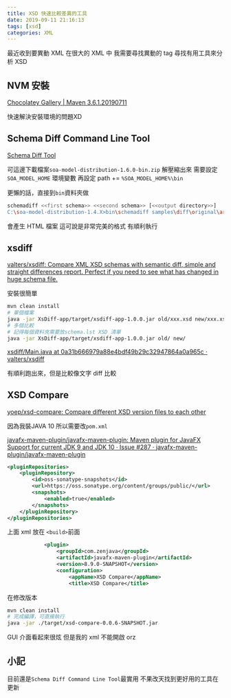 ```yaml
---
title: XSD 快速比較差異的工具
date: 2019-09-11 21:16:13
tags: [xsd]
categories: XML
---
```


最近收到要異動 XML
在很大的 XML 中
我需要尋找異動的 tag
尋找有用工具來分析 XSD

<!--more-->

## NVM 安裝

[Chocolatey Gallery | Maven 3.6.1.20190711](https://chocolatey.org/packages/maven)

快速解決安裝環境的問題XD

## Schema Diff Command Line Tool

[Schema Diff Tool](https://www.membrane-soa.org/soa-model-doc/1.4/cmd-tool/schemadiff-tool.htm)

可這邊下載檔案`soa-model-distribution-1.6.0-bin.zip`
解壓縮出來
需要設定 `SOA_MODEL_HOME` 環境變數
再設定 path += `%SOA_MODEL_HOME%\bin`

更懶的話，直接到`bin`資料夾做

```bash
schemadiff <<first schema>> <<second schema>> [<<output directory>>]
C:\soa-model-distribution-1.4.X>bin\schemadiff samples\diff\original\article.xsd samples\diff\modified\article.xsd schema-diff-output
```

會產生 HTML 檔案
這可說是非常完美的格式
有順利執行

## xsdiff

[valters/xsdiff: Compare XML XSD schemas with semantic diff, simple and straight differences report. Perfect if you need to see what has changed in huge schema file.](https://github.com/valters/xsdiff)

安裝很簡單

```bash
mvn clean install
# 單個檔案
java -jar XsDiff-app/target/xsdiff-app-1.0.0.jar old/xxx.xsd new/xxx.xsd
# 多個比較
# 記得每個資料夾需要放schema.lst XSD 清單
java -jar XsDiff-app/target/xsdiff-app-1.0.0.jar old/ new/
```

[xsdiff/Main.java at 0a31b666979a88e4bdf49b29c32947864a0a965c · valters/xsdiff](https://github.com/valters/xsdiff/blob/0a31b666979a88e4bdf49b29c32947864a0a965c/XsDiff-app/src/main/java/io/github/valters/xsdiff/app/Main.java#L61)

有順利跑出來，但是比較像文字 diff 比較


## XSD Compare

[yoep/xsd-compare: Compare different XSD version files to each other](https://github.com/yoep/xsd-compare)

因為我裝JAVA 10
所以需要改`pom.xml`

[javafx-maven-plugin/javafx-maven-plugin: Maven plugin for JavaFX](https://github.com/javafx-maven-plugin/javafx-maven-plugin)
[Support for current JDK 9 and JDK 10 · Issue #287 · javafx-maven-plugin/javafx-maven-plugin](https://github.com/javafx-maven-plugin/javafx-maven-plugin/issues/287)
```xml
<pluginRepositories>
    <pluginRepository>
        <id>oss-sonatype-snapshots</id>
        <url>https://oss.sonatype.org/content/groups/public/</url>
        <snapshots>
            <enabled>true</enabled>
        </snapshots>
    </pluginRepository>
</pluginRepositories>
```

上面 xml 放在 `<build>`前面

```xml
            <plugin>
                <groupId>com.zenjava</groupId>
                <artifactId>javafx-maven-plugin</artifactId>
                <version>8.9.0-SNAPSHOT</version>
                <configuration>
                    <appName>XSD Compare</appName>
                    <title>XSD Compare</title>
```
在修改版本

```bash
mvn clean install
# 完成編譯，可直接執行
java -jar ./target/xsd-compare-0.0.6-SNAPSHOT.jar
```

GUI 介面看起來很炫
但是我的 xml 不能開啟 orz




## 小記

目前還是`Schema Diff Command Line Tool`最實用
不果改天找到更好用的工具在更新
